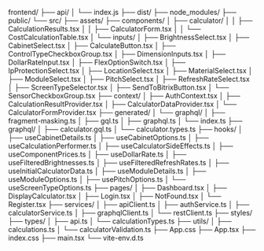frontend/
├── api/
│   └── index.js
├── dist/
├── node_modules/
├── public/
└── src/
    ├── assets/
    ├── components/
    │   ├── calculator/
    │   │   ├── CalculationResults.tsx
    │   │   ├── CalculatorForm.tsx
    │   │   └── CostCalculationTable.tsx
    │   └── inputs/
    │       ├── BrightnessSelect.tsx
    │       ├── CabinetSelect.tsx
    │       ├── CalculateButton.tsx
    │       ├── ControlTypeCheckboxGroup.tsx
    │       ├── DimensionInputs.tsx
    │       ├── DollarRateInput.tsx
    │       ├── FlexOptionSwitch.tsx
    │       ├── IpProtectionSelect.tsx
    │       ├── LocationSelect.tsx
    │       ├── MaterialSelect.tsx
    │       ├── ModuleSelect.tsx
    │       ├── PitchSelect.tsx
    │       ├── RefreshRateSelect.tsx
    │       ├── ScreenTypeSelector.tsx
    │       ├── SendToBitrixButton.tsx
    │       └── SensorCheckboxGroup.tsx
    ├── context/
    │   ├── AuthContext.tsx
    │   ├── CalculationResultProvider.tsx
    │   ├── CalculatorDataProvider.tsx
    │   └── CalculatorFormProvider.tsx
    ├── generated/
    │   └── graphql/
    │       ├── fragment-masking.ts
    │       ├── gql.ts
    │       ├── graphql.ts
    │       └── index.ts
    ├── graphql/
    │   ├── calculator.gql.ts
    │   └── calculator.types.ts
    ├── hooks/
    │   ├── useCabinetDetails.ts
    │   ├── useCabinetOptions.ts
    │   ├── useCalculationPerformer.ts
    │   ├── useCalculatorSideEffects.ts
    │   ├── useComponentPrices.ts
    │   ├── useDollarRate.ts
    │   ├── useFilteredBrightnesses.ts
    │   ├── useFilteredRefreshRates.ts
    │   ├── useInitialCalculatorData.ts
    │   ├── useModuleDetails.ts
    │   ├── useModuleOptions.ts
    │   ├── usePitchOptions.ts
    │   └── useScreenTypeOptions.ts
    ├── pages/
    │   ├── Dashboard.tsx
    │   ├── DisplayCalculator.tsx
    │   ├── Login.tsx
    │   ├── NotFound.tsx
    │   └── Register.tsx
    ├── services/
    │   ├── apiClient.ts
    │   ├── authService.ts
    │   ├── calculatorService.ts
    │   ├── graphqlClient.ts
    │   └── restClient.ts
    ├── styles/
    ├── types/
    │   ├── api.ts
    │   └── calculationTypes.ts
    ├── utils/
    │   ├── calculations.ts
    │   └── calculatorValidation.ts
    ├── App.css
    ├── App.tsx
    ├── index.css
    ├── main.tsx
    └── vite-env.d.ts